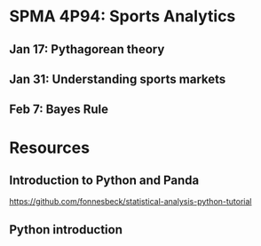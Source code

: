 # SPMA 4P94: Sports Analytics

## Jan 17: Pythagorean theory

## Jan 31: Understanding sports markets

## Feb 7: Bayes Rule



# Resources

## Introduction to Python and Panda

https://github.com/fonnesbeck/statistical-analysis-python-tutorial

## Python introduction




